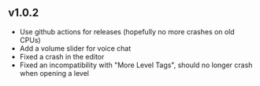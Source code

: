 ## v1.0.2

* Use github actions for releases (hopefully no more crashes on old CPUs)
* Add a volume slider for voice chat
* Fixed a crash in the editor
* Fixed an incompatibility with "More Level Tags", should no longer crash when opening a level
